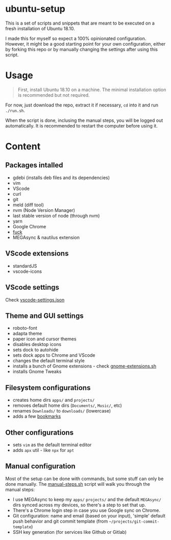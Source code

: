 # ubuntu-setup

This is a set of scripts and snippets that are meant to be executed on a fresh installation of Ubuntu 18.10.

I made this for myself so expect a 100% opinionated configuration. However, it might be a good starting point for your own configuration, either by forking this repo or by manually changing the settings after using this script.

# Usage

> First, install Ubuntu 18.10 on a machine. The minimal installation option is recommended but not required.

For now, just download the repo, extract it if necessary, `cd` into it and run `./run.sh`.

When the script is done, inclusing the manual steps, you will be logged out automatically. It is recommended to restart the computer before using it.

# Content

## Packages intalled

- gdebi (installs deb files and its dependencies)
- vim
- VScode
- curl
- git
- meld (diff tool)
- nvm (Node Version Manager)
- last stable version of node (through nvm)
- yarn
- Google Chrome
- [fuck](https://github.com/nvbn/thefuck)
- MEGAsync & nautilus extension

## VScode extensions

- standardJS
- vscode-icons

## VScode settings

Check [vscode-settings.json](./vscode-settings.json)

## Theme and GUI settings

- roboto-font
- adapta theme
- paper icon and cursor themes
- disables desktop icons
- sets dock to autohide
- sets dock apps to Chrome and VScode
- changes the default terminal style
- installs a bunch of Gnome extensions - check [gnome-extensions.sh](./gnome-extensions.sh)
- installs Gnome Tweaks

## Filesystem configurations

- creates home dirs `apps/` and `projects/`
- removes default home dirs (`Documents/`, `Music/`, etc)
- renames `Downloads/` to `downloads/` (lowercase)
- adds a few [bookmarks](./bookmarks)

## Other configurations

- sets `vim` as the default terminal editor
- adds `apx` util - like `npx` for `apt`

## Manual configuration

Most of the setup can be done with commands, but some stuff can only be done manually. The [manual-steps.sh](./manual-steps.sh) script will walk you through the manual steps:

- I use MEGAsync to keep my `apps/` `projects/` and the default `MEGAsync/` dirs synced across my devices, so there's a step to set that up.
- There's a Chrome login step in case you use Google sync on Chrome.
- Git configuration: name and email (based on your input), 'simple' default push behavior and git commit template (from `~/projects/git-commit-template`)
- SSH key generation (for services like Github or Gitlab)